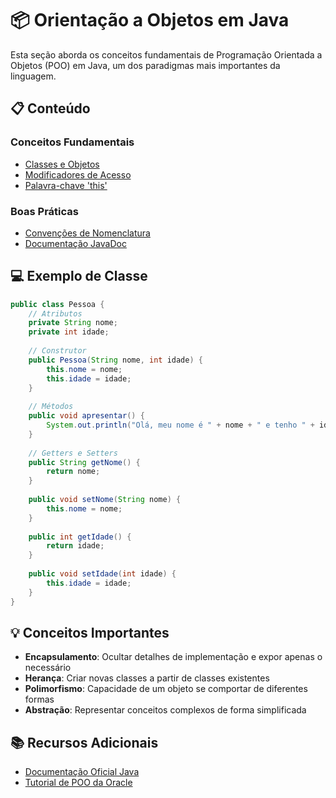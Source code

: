 # 📦 Orientação a Objetos em Java

Esta seção aborda os conceitos fundamentais de Programação Orientada a Objetos (POO) em Java, um dos paradigmas mais importantes da linguagem.

## 📋 Conteúdo

### Conceitos Fundamentais
- [Classes e Objetos](./ClassesObjetos.md)
- [Modificadores de Acesso](./Modificadores.md)
- [Palavra-chave 'this'](./This.md)

### Boas Práticas
- [Convenções de Nomenclatura](./PadraoNomes.md)
- [Documentação JavaDoc](./DocumentaçãoJava.md)

## 💻 Exemplo de Classe

```java
public class Pessoa {
    // Atributos
    private String nome;
    private int idade;
    
    // Construtor
    public Pessoa(String nome, int idade) {
        this.nome = nome;
        this.idade = idade;
    }
    
    // Métodos
    public void apresentar() {
        System.out.println("Olá, meu nome é " + nome + " e tenho " + idade + " anos.");
    }
    
    // Getters e Setters
    public String getNome() {
        return nome;
    }
    
    public void setNome(String nome) {
        this.nome = nome;
    }
    
    public int getIdade() {
        return idade;
    }
    
    public void setIdade(int idade) {
        this.idade = idade;
    }
}
```

## 💡 Conceitos Importantes

- **Encapsulamento**: Ocultar detalhes de implementação e expor apenas o necessário
- **Herança**: Criar novas classes a partir de classes existentes
- **Polimorfismo**: Capacidade de um objeto se comportar de diferentes formas
- **Abstração**: Representar conceitos complexos de forma simplificada

## 📚 Recursos Adicionais

- [Documentação Oficial Java](https://docs.oracle.com/en/java/)
- [Tutorial de POO da Oracle](https://docs.oracle.com/javase/tutorial/java/concepts/)